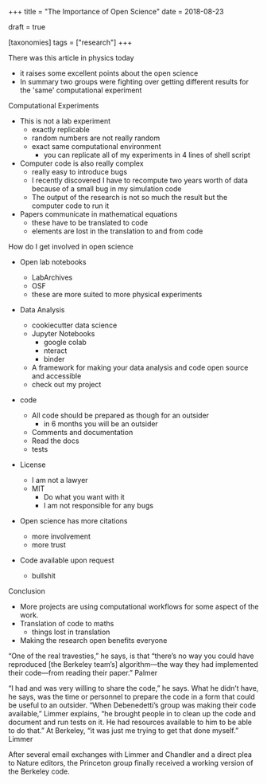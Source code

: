 +++
title = "The Importance of Open Science"
date = 2018-08-23

draft = true

[taxonomies]
tags = ["research"]
+++

There was this article in physics today
- it raises some excellent points about the open science
- In summary two groups were fighting over getting different results for the
    'same' computational experiment

Computational Experiments
- This is not a lab experiment
    - exactly replicable
    - random numbers are not really random
    - exact same computational environment
        - you can replicate all of my experiments in 4 lines of shell script
- Computer code is also really complex
    - really easy to introduce bugs
    - I recently discovered I have to recompute two years worth of data because
        of a small bug in my simulation code
    - The output of the research is not so much the result but the computer
        code to run it
- Papers communicate in mathematical equations
    - these have to be translated to code
    - elements are lost in the translation to and from code

How do I get involved in open science
- Open lab notebooks
    - LabArchives
    - OSF
    - these are more suited to more physical experiments
- Data Analysis
    - cookiecutter data science
    - Jupyter Notebooks
        - google colab
        - nteract
        - binder
    - A framework for making your data analysis and code open source and
        accessible
    - check out my project
- code
    - All code should be prepared as though for an outsider
        - in 6 months you will be an outsider
    - Comments and documentation
    - Read the docs
    - tests
- License
    - I am not a lawyer
    - MIT
        - Do what you want with it
        - I am not responsible for any bugs
- Open science has more citations
    - more involvement
    - more trust


- Code available upon request
    - bullshit

Conclusion
- More projects are using computational workflows for some aspect of the work.
- Translation of code to maths
    - things lost in translation
- Making the research open benefits everyone

“One of the real travesties,” he says, is that “there’s no way you could have reproduced [the Berkeley team’s] algorithm—the way they had implemented their code—from reading their paper.” Palmer

 “I had and was very willing to share the code,” he says. What he didn’t have, he says, was the time or personnel to prepare the code in a form that could be useful to an outsider. “When Debenedetti’s group was making their code available,” Limmer explains, “he brought people in to clean up the code and document and run tests on it. He had resources available to him to be able to do that.” At Berkeley, “it was just me trying to get that done myself.” Limmer

 After several email exchanges with Limmer and Chandler and a direct plea to Nature editors, the Princeton group finally received a working version of the Berkeley code.

[war over water]: https://physicstoday.scitation.org/do/10.1063/PT.6.1.20180822a/full/
